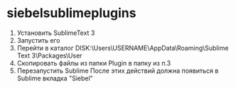 # siebelsublimeplugins
1. Установить SublimeText 3
2. Запустить его
3. Перейти в каталог DISK:\Users\USERNAME\AppData\Roaming\Sublime Text 3\Packages\User
4. Скопировать файлы из папки Plugin в папку из п.3
5. Перезапустить Sublime
После этих действий должна появиться в Sublime вкладка "Siebel"
